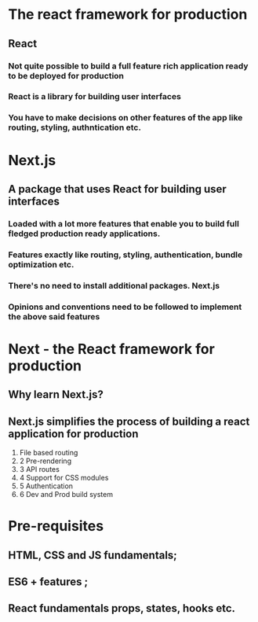 

# The react framework for production
## React

### Not quite possible to build a full feature rich application ready to be deployed for production
### React is a library for building user interfaces 
### You have to make decisions on other features of the app like routing, styling, authntication etc.

# Next.js

## A package that uses React for building user interfaces

### Loaded with a lot more features that enable you to build full fledged production ready applications. 
### Features exactly like routing, styling, authentication, bundle optimization etc.

### There's no need to install additional packages. Next.js  

### Opinions and conventions need to be followed to implement the above said features


# Next - the React framework for production

## Why learn Next.js?

## Next.js simplifies the process of building a react application for production

1. File based routing 
1. 2 Pre-rendering
1. 3 API routes
1. 4 Support for CSS modules
1. 5 Authentication
1. 6 Dev and Prod build system

# Pre-requisites

## HTML, CSS and JS fundamentals;
## ES6 + features ;
## React fundamentals props, states, hooks etc.





